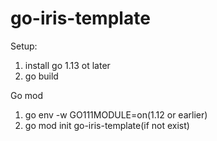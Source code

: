 # go-iris-template

Setup:
1. install go 1.13 ot later
2. go build

Go mod
1. go env -w GO111MODULE=on(1.12 or earlier)
2. go mod init go-iris-template(if not exist)